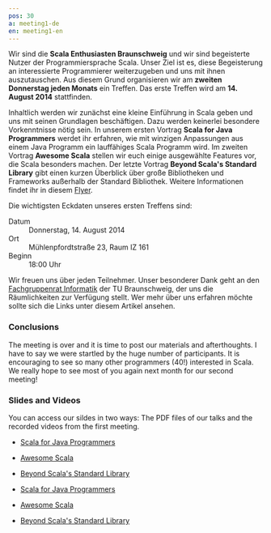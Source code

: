 ```yaml
---
pos: 30
a: meeting1-de
en: meeting1-en
---
```


Wir sind die **Scala Enthusiasten Braunschweig** und wir sind begeisterte Nutzer der Programmiersprache Scala.
Unser Ziel ist es, diese Begeisterung an interessierte Programmierer weiterzugeben und uns mit ihnen auszutauschen.
Aus diesem Grund organisieren wir am **zweiten Donnerstag jeden Monats** ein Treffen.
Das erste Treffen wird am **14. August 2014** stattfinden.

Inhaltlich werden wir zunächst eine kleine Einführung in Scala geben und uns mit seinen Grundlagen beschäftigen.
Dazu werden keinerlei besondere Vorkenntnisse nötig sein.
In unserem ersten Vortrag **Scala for Java Programmers** werdet ihr erfahren, wie mit winzigen Anpassungen aus einem Java Programm ein lauffähiges Scala Programm wird.
Im zweiten Vortrag **Awesome Scala** stellen wir euch einige ausgewählte Features vor, die Scala besonders machen.
Der letzte Vortrag **Beyond Scala's Standard Library** gibt einen kurzen Überblick über große Bibliotheken und Frameworks außerhalb der Standard Bibliothek.
Weitere Informationen findet ihr in diesem [Flyer](http://scala-bs.de/meetings/Scala-Enthusiasts-Braunschweig-Meeting-2014-08-14.pdf).

Die wichtigsten Eckdaten unseres ersten Treffens sind:

<dl>
    <dt>Datum</dt><dd>Donnerstag, 14. August 2014</dd>
    <dt>Ort</dt><dd>Mühlenpfordtstraße 23, Raum IZ 161</dd>
    <dt>Beginn</dt><dd>18:00 Uhr</dd>
</dl>

Wir freuen uns über jeden Teilnehmer.
Unser besonderer Dank geht an den [Fachgruppenrat Informatik](http://fginfo.cs.tu-bs.de) der TU Braunschweig, der uns die Räumlichkeiten zur Verfügung stellt. 
Wer mehr über uns erfahren möchte sollte sich die Links unter diesem Artikel ansehen.


### Conclusions

The meeting is over and it is time to post our materials and afterthoughts.
I have to say we were startled by the huge number of participants.
It is encouraging to see so many other programmers (40!) interested in Scala.
We really hope to see most of you again next month for our second meeting!


### Slides and Videos

You can access our sildes in two ways:
The PDF files of our talks and the recorded videos from the first meeting.

+   [Scala for Java Programmers](/slides/Meeting-1-Scala-for-Java-Programmers.pdf)
+   [Awesome Scala](/slides/Meeting-1-Awesome-Scala.pdf)
+   [Beyond Scala's Standard Library](/slides/Metting-1-Beyond-Scalas-Standard-Library.pdf)

+   [Scala for Java Programmers](/videos/Meeting-1-Scala-for-Java-Programmers.mp4)
+   [Awesome Scala](/videos/Meeting-1-Awesome-Scala.mp4)
+   [Beyond Scala's Standard Library](/videos/Metting-1-Beyond-Scalas-Standard-Library.mp4)